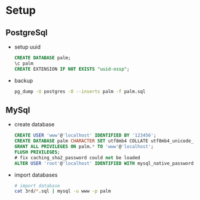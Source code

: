 # Setup

## PostgreSql

- setup uuid

  ```sql
  CREATE DATABASE palm;
  \c palm
  CREATE EXTENSION IF NOT EXISTS "uuid-ossp";
  ```

- backup

  ```bash
  pg_dump -U postgres -O --inserts palm -f palm.sql
  ```

## MySql

- create database

  ```sql
  CREATE USER 'www'@'localhost' IDENTIFIED BY '123456';
  CREATE DATABASE palm CHARACTER SET utf8mb4 COLLATE utf8mb4_unicode_ci;
  GRANT ALL PRIVILEGES ON palm.* TO 'www'@'localhost';
  FLUSH PRIVILEGES;
  # fix caching_sha2_password could not be loaded
  ALTER USER 'root'@'localhost' IDENTIFIED WITH mysql_native_password BY 'change-me'
  ```

- import databases

  ```bash
  # import database
  cat 3rd/*.sql | mysql -u www -p palm
  ```
